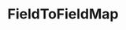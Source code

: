 ---
optionsClassName: FieldToFieldMapOptions
optionsClassFullName: MigrationTools.Tools.FieldToFieldMapOptions
configurationSamples:
- name: defaults
  order: 2
  description: 
  code: >-
    {
      "MigrationTools": {
        "Version": "16.0",
        "CommonTools": {
          "FieldMappingTool": {
            "FieldMaps": [
              {
                "FieldMapType": "FieldToFieldMap",
                "ApplyTo": [
                  "*"
                ]
              }
            ]
          }
        }
      }
    }
  sampleFor: MigrationTools.Tools.FieldToFieldMapOptions
- name: sample
  order: 1
  description: 
  code: >-
    {
      "MigrationTools": {
        "Version": "16.0",
        "CommonTools": {
          "FieldMappingTool": {
            "FieldMaps": [
              {
                "FieldMapType": "FieldToFieldMap",
                "ApplyTo": [
                  "SomeWorkItemType"
                ],
                "defaultValue": "42",
                "sourceField": "Microsoft.VSTS.Common.BacklogPriority",
                "targetField": "Microsoft.VSTS.Common.StackRank"
              }
            ]
          }
        }
      }
    }
  sampleFor: MigrationTools.Tools.FieldToFieldMapOptions
- name: classic
  order: 3
  description: 
  code: >-
    {
      "$type": "FieldToFieldMapOptions",
      "sourceField": "Microsoft.VSTS.Common.BacklogPriority",
      "targetField": "Microsoft.VSTS.Common.StackRank",
      "defaultValue": "42",
      "ApplyTo": [
        "*",
        "SomeWorkItemType"
      ]
    }
  sampleFor: MigrationTools.Tools.FieldToFieldMapOptions
description: Maps the value from a source field to a target field directly, with optional default value substitution for empty or null values.
className: FieldToFieldMap
typeName: FieldMaps
architecture: 
options:
- parameterName: ApplyTo
  type: List
  description: missing XML code comments
  defaultValue: missing XML code comments
- parameterName: defaultValue
  type: String
  description: Gets or sets the default value to use when the source field is empty or null.
  defaultValue: missing XML code comments
- parameterName: sourceField
  type: String
  description: Gets or sets the name of the source field to copy data from during migration.
  defaultValue: missing XML code comments
- parameterName: targetField
  type: String
  description: Gets or sets the name of the target field to copy data to during migration.
  defaultValue: missing XML code comments
status: missing XML code comments
processingTarget: missing XML code comments
classFile: src/MigrationTools.Clients.TfsObjectModel/Tools/FieldMappingTool/FieldMaps/FieldToFieldMap.cs
optionsClassFile: ''

redirectFrom:
- /Reference/FieldMaps/FieldToFieldMapOptions/
layout: reference
toc: true
permalink: /Reference/FieldMaps/FieldToFieldMap/
title: FieldToFieldMap
categories:
- FieldMaps
- 
topics:
- topic: notes
  path: ../../docs/Reference/FieldMaps/FieldToFieldMap-notes.md
  exists: false
  markdown: ''
- topic: introduction
  path: ../../docs/Reference/FieldMaps/FieldToFieldMap-introduction.md
  exists: false
  markdown: ''

---